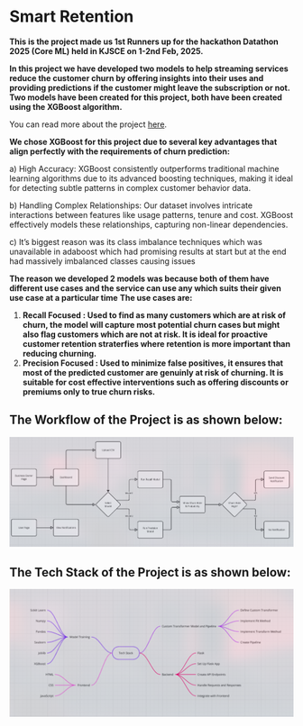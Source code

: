 # **Smart Retention**

**This is the project made us 1st Runners up for the hackathon Datathon 2025 (Core ML) held in KJSCE on 1-2nd Feb, 2025.**

**In this project we have developed two models to help streaming services reduce the customer churn by offering insights into their uses and providing predictions if the customer might leave the subscription or not.**
**Two models have been created for this project, both have been created using the XGBoost algorithm.**

You can read more about the project [here](https://top10sigmas.my.canva.site/by-team-low-taper-fade).  


**We chose XGBoost for this project due to several key advantages that align perfectly with the
requirements of churn prediction:**


  a) High Accuracy: XGBoost consistently outperforms traditional machine learning algorithms due to its advanced
    boosting techniques, making it ideal for detecting subtle patterns in complex customer behavior data.


  b) Handling Complex Relationships: Our dataset involves intricate interactions between features like usage
    patterns, tenure and cost. XGBoost effectively models these relationships, capturing non-linear dependencies.


  c) It’s biggest reason was its class imbalance techniques which was unavailable in adaboost which had promising
    results at start but at the end had massively imbalanced classes causing issues

**The reason we developed 2 models was because both of them have different use cases and the service can use any which suits their given use case at a particular time**
**The use cases are:**
1. **Recall Focused : Used to find as many customers which are at risk of churn, the model will capture most potential churn cases but might also flag customers which are not at risk. It is ideal for proactive customer retention straterfies where retention is more important than reducing churning.**  
2. **Precision Focused : Used to minimize false positives, it ensures that most of the predicted customer are genuinly at risk of churning. It is suitable for cost effective interventions such as offering discounts or premiums only to true churn risks.**

## **The Workflow of the Project is as shown below:**
![Workflow](https://github.com/AceofStades/KJ-Hackathon_low-taper-fade/blob/master/Screenshot%202025-02-02%20111908.png?raw=true")

## **The Tech Stack of the Project is as shown below:**
![Tech Stack](https://github.com/AceofStades/KJ-Hackathon_low-taper-fade/blob/master/Screenshot%202025-02-02%20111941.png?raw=true)
